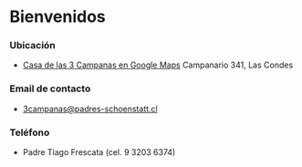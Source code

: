 # Bienvenidos

### Ubicación

* [Casa de las 3 Campanas en Google Maps](https://goo.gl/maps/2u7z2xVX94N2) Campanario 341, Las Condes

### Email de contacto

* 3campanas@padres-schoenstatt.cl

### Teléfono

* Padre Tiago Frescata \(cel. 9 3203 6374\)

